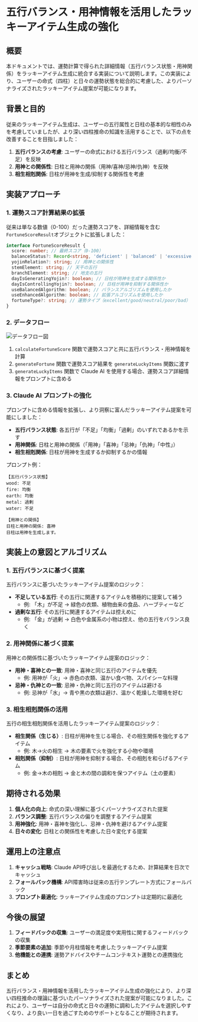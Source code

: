 # 五行バランス・用神情報を活用したラッキーアイテム生成の強化

## 概要

本ドキュメントでは、運勢計算で得られた詳細情報（五行バランス状態・用神関係）をラッキーアイテム生成に統合する実装について説明します。この実装により、ユーザーの命式（四柱）と日々の運勢状態を総合的に考慮した、よりパーソナライズされたラッキーアイテム提案が可能になります。

## 背景と目的

従来のラッキーアイテム生成は、ユーザーの五行属性と日柱の基本的な相性のみを考慮していましたが、より深い四柱推命の知識を活用することで、以下の点を改善することを目指しました：

1. **五行バランスの考慮**: ユーザーの命式における五行バランス（過剰/均衡/不足）を反映
2. **用神との関係性**: 日柱と用神の関係（用神/喜神/忌神/仇神）を反映
3. **相生相剋関係**: 日柱が用神を生成/抑制する関係性を考慮

## 実装アプローチ

### 1. 運勢スコア計算結果の拡張

従来は単なる数値（0-100）だった運勢スコアを、詳細情報を含む`FortuneScoreResult`オブジェクトに拡張しました：

```typescript
interface FortuneScoreResult {
  score: number; // 最終スコア（0-100）
  balanceStatus?: Record<string, 'deficient' | 'balanced' | 'excessive'>; // 五行バランス状態
  yojinRelation?: string; // 用神との関係性
  stemElement: string; // 天干の五行
  branchElement: string; // 地支の五行
  dayIsGeneratingYojin?: boolean; // 日柱が用神を生成する関係性か
  dayIsControllingYojin?: boolean; // 日柱が用神を抑制する関係性か
  useBalancedAlgorithm: boolean; // バランスアルゴリズムを使用したか
  useEnhancedAlgorithm: boolean; // 拡張アルゴリズムを使用したか
  fortuneType?: string; // 運勢タイプ（excellent/good/neutral/poor/bad）
}
```

### 2. データフロー

![データフロー図](../assets/lucky-items-data-flow.png)

1. `calculateFortuneScore` 関数で運勢スコアと共に五行バランス・用神情報を計算
2. `generateFortune` 関数で運勢スコア結果を `generateLuckyItems` 関数に渡す
3. `generateLuckyItems` 関数で Claude AI を使用する場合、運勢スコア詳細情報をプロンプトに含める

### 3. Claude AI プロンプトの強化

プロンプトに含める情報を拡張し、より洞察に富んだラッキーアイテム提案を可能にしました：

- **五行バランス状態**: 各五行が「不足」「均衡」「過剰」のいずれであるかを示す
- **用神関係**: 日柱と用神の関係（「用神」「喜神」「忌神」「仇神」「中性」）
- **相生相剋関係**: 日柱が用神を生成するか抑制するかの情報

プロンプト例：
```
【五行バランス状態】
wood: 不足
fire: 均衡
earth: 均衡
metal: 過剰
water: 不足

【用神との関係】
日柱と用神の関係: 喜神
日柱は用神を生成します。
```

## 実装上の意図とアルゴリズム

### 1. 五行バランスに基づく提案

五行バランスに基づいたラッキーアイテム提案のロジック：

- **不足している五行**: その五行に関連するアイテムを積極的に提案して補う
  - 例: 「木」が不足 → 緑色の衣類、植物由来の食品、ハーブティーなど
- **過剰な五行**: その五行に関連するアイテムは控えめに
  - 例: 「金」が過剰 → 白色や金属系の小物は控え、他の五行をバランス良く

### 2. 用神関係に基づく提案

用神との関係性に基づいたラッキーアイテム提案のロジック：

- **用神・喜神との一致**: 用神・喜神と同じ五行のアイテムを優先
  - 例: 用神が「火」→ 赤色の衣類、温かい食べ物、スパイシーな料理
- **忌神・仇神との一致**: 忌神・仇神と同じ五行のアイテムは避ける
  - 例: 忌神が「水」→ 青や黒の衣類は避け、温かく乾燥した環境を好む

### 3. 相生相剋関係の活用

五行の相生相剋関係を活用したラッキーアイテム提案のロジック：

- **相生関係（生じる）**: 日柱が用神を生じる場合、その相生関係を強化するアイテム
  - 例: 木→火の相生 → 木の要素で火を強化する小物や環境
- **相剋関係（抑制）**: 日柱が用神を抑制する場合、その相剋を和らげるアイテム
  - 例: 金→木の相剋 → 金と木の間の調和を保つアイテム（土の要素）

## 期待される効果

1. **個人化の向上**: 命式の深い理解に基づくパーソナライズされた提案
2. **バランス調整**: 五行バランスの偏りを調整するアイテム提案
3. **用神強化**: 用神・喜神を強化し、忌神・仇神を避けるアイテム提案
4. **日々の変化**: 日柱との関係性を考慮した日々変化する提案

## 運用上の注意点

1. **キャッシュ戦略**: Claude API呼び出しを最適化するため、計算結果を日次でキャッシュ
2. **フォールバック機構**: API障害時は従来の五行テンプレート方式にフォールバック
3. **プロンプト最適化**: ラッキーアイテム生成のプロンプトは定期的に最適化

## 今後の展望

1. **フィードバックの収集**: ユーザーの満足度や実用性に関するフィードバックの収集
2. **季節要素の追加**: 季節や月柱情報を考慮したラッキーアイテム提案
3. **他機能との連携**: 運勢アドバイスやチームコンテキスト運勢との連携強化

## まとめ

五行バランス・用神情報を活用したラッキーアイテム生成の強化により、より深い四柱推命の理論に基づいたパーソナライズされた提案が可能になりました。これにより、ユーザーは自分の命式と日々の運勢に調和したアイテムを選択しやすくなり、より良い一日を過ごすためのサポートとなることが期待されます。